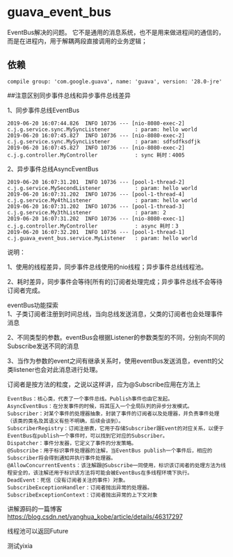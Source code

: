 # guava_event_bus

 EventBus解决的问题。 它不是通用的消息系统，也不是用来做进程间的通信的，而是在进程内，用于解耦两段直接调用的业务逻辑；

## 依赖
    compile group: 'com.google.guava', name: 'guava', version: '28.0-jre'


##注意区别同步事件总线和异步事件总线差异
    
   1、同步事件总线EventBus
   
    2019-06-20 16:07:44.826  INFO 10736 --- [nio-8080-exec-2] c.j.g.service.sync.MySyncListener        : param: hello world
    2019-06-20 16:07:45.827  INFO 10736 --- [nio-8080-exec-2] c.j.g.service.sync.MySyncListener        : param: sdfsdfksdfjk
    2019-06-20 16:07:45.827  INFO 10736 --- [nio-8080-exec-2] c.j.g.controller.MyController            : sync 耗时：4005
    
   2、异步事件总线AsyncEventBus
    
    2019-06-20 16:07:31.201  INFO 10736 --- [pool-1-thread-2] c.j.g.service.MySecondListener           : param: hello world
    2019-06-20 16:07:31.202  INFO 10736 --- [pool-1-thread-4] c.j.g.service.My4thListener              : param: hello world
    2019-06-20 16:07:31.202  INFO 10736 --- [pool-1-thread-3] c.j.g.service.My3thListener              : param: 2
    2019-06-20 16:07:31.202  INFO 10736 --- [nio-8080-exec-1] c.j.g.controller.MyController            : async 耗时：3
    2019-06-20 16:07:32.201  INFO 10736 --- [pool-1-thread-1] c.j.guava_event_bus.service.MyListener   : param: hello world
    
   说明：
   
   1、使用的线程差异，同步事件总线使用的nio线程；异步事件总线线程池。
   
   2、耗时差异，同步事件会等待[所有的]订阅者处理完成；异步事件总线不会等待订阅者完成。
         
   eventBus功能探索      
   1、子类订阅者注册到时间总线，当向总线发送消息，父类的订阅者也会处理事件消息
   
   2、不同类型的参数。eventBus会根据Listener的参数类型的不同，分别向不同的Subscribe发送不同的消息
   
   3、当作为参数的event之间有继承关系时，使用eventBus发送消息，eventt的父类listener也会对此消息进行处理。
   
   订阅者是按方法的粒度，之说以这样讲，应为@Subscribe应用在方法上
   
   
    EventBus：核心类，代表了一个事件总线。Publish事件也由它发起。
    AsyncEventBus：在分发事件的时候，将其压入一个全局队列的异步分发模式。
    Subscriber：对某个事件的处理器抽象，封装了事件的订阅者以及处理器，并负责事件处理（该类的类名及其语义有些不明确，后续会谈到）。
    SubscriberRegistry：订阅注册表，它用于存储Subscriber跟Event的对应关系，以便于EventBus在publish一个事件时，可以找到它对应的Subscriber。
    Dispatcher：事件分发器，它定义了事件的分发策略。
    @Subscribe：用于标识事件处理器的注解，当EventBus publish一个事件后，相应的Subscriber将会得到通知并执行事件处理器。
    @AllowConcurrentEvents：该注解跟@Subscribe一同使用，标识该订阅者的处理方法为线程安全的，该注解还用于标识该方法将可能会被EventBus在多线程环境下执行。
    DeadEvent：死信（没有订阅者关注的事件）对象。
    SubscribeExceptionHandler：订阅者抛出异常的处理器。
    SubscribeExceptionContext：订阅者抛出异常的上下文对象


   讲解源码的一篇博客 https://blog.csdn.net/yanghua_kobe/article/details/46317297
    
    
   线程池可以返回Future<T>
   
   测试yixia 
   